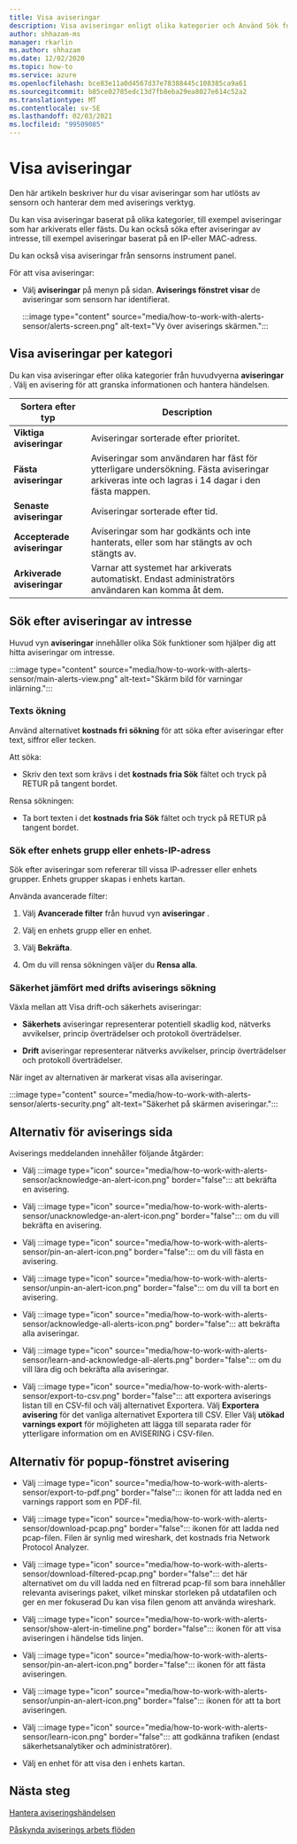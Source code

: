```yaml
---
title: Visa aviseringar
description: Visa aviseringar enligt olika kategorier och Använd Sök funktioner för att få hjälp att hitta aviseringar om intresse.
author: shhazam-ms
manager: rkarlin
ms.author: shhazam
ms.date: 12/02/2020
ms.topic: how-to
ms.service: azure
ms.openlocfilehash: bce83e11a0d4567d37e78388445c108385ca9a61
ms.sourcegitcommit: b85ce02785edc13d7fb8eba29ea8027e614c52a2
ms.translationtype: MT
ms.contentlocale: sv-SE
ms.lasthandoff: 02/03/2021
ms.locfileid: "99509085"
---
```

# <a name="view-alerts"></a>Visa aviseringar

Den här artikeln beskriver hur du visar aviseringar som har utlösts av sensorn och hanterar dem med aviserings verktyg.

Du kan visa aviseringar baserat på olika kategorier, till exempel aviseringar som har arkiverats eller fästs. Du kan också söka efter aviseringar av intresse, till exempel aviseringar baserat på en IP-eller MAC-adress.  

Du kan också visa aviseringar från sensorns instrument panel.

För att visa aviseringar:

- Välj **aviseringar** på menyn på sidan. **Aviserings fönstret visar** de aviseringar som sensorn har identifierat.

  :::image type="content" source="media/how-to-work-with-alerts-sensor/alerts-screen.png" alt-text="Vy över aviserings skärmen.":::

## <a name="view-alerts-by-category"></a>Visa aviseringar per kategori

Du kan visa aviseringar efter olika kategorier från huvudvyerna **aviseringar** . Välj en avisering för att granska informationen och hantera händelsen.

| Sortera efter typ | Description |
|--|--|
| **Viktiga aviseringar** | Aviseringar sorterade efter prioritet. |
| **Fästa aviseringar** | Aviseringar som användaren har fäst för ytterligare undersökning. Fästa aviseringar arkiveras inte och lagras i 14 dagar i den fästa mappen. |
| **Senaste aviseringar** | Aviseringar sorterade efter tid. |
| **Accepterade aviseringar** | Aviseringar som har godkänts och inte hanterats, eller som har stängts av och stängts av. |
| **Arkiverade aviseringar** | Varnar att systemet har arkiverats automatiskt. Endast administratörs användaren kan komma åt dem. |

## <a name="search-for-alerts-of-interest"></a>Sök efter aviseringar av intresse

Huvud vyn **aviseringar** innehåller olika Sök funktioner som hjälper dig att hitta aviseringar om intresse.

:::image type="content" source="media/how-to-work-with-alerts-sensor/main-alerts-view.png" alt-text="Skärm bild för varningar inlärning.":::

### <a name="text-search"></a>Texts ökning 

Använd alternativet **kostnads fri sökning** för att söka efter aviseringar efter text, siffror eller tecken.

Att söka:

- Skriv den text som krävs i det **kostnads fria Sök** fältet och tryck på RETUR på tangent bordet.

Rensa sökningen:

- Ta bort texten i det **kostnads fria Sök** fältet och tryck på RETUR på tangent bordet.

### <a name="device-group-or-device-ip-address-search"></a>Sök efter enhets grupp eller enhets-IP-adress

Sök efter aviseringar som refererar till vissa IP-adresser eller enhets grupper. Enhets grupper skapas i enhets kartan.

Använda avancerade filter:

1. Välj **Avancerade filter** från huvud vyn **aviseringar** .

2. Välj en enhets grupp eller en enhet.

3. Välj **Bekräfta**.

4. Om du vill rensa sökningen väljer du **Rensa alla**.

### <a name="security-versus-operational-alert-search"></a>Säkerhet jämfört med drifts aviserings sökning

Växla mellan att Visa drift-och säkerhets aviseringar:

- **Säkerhets** aviseringar representerar potentiell skadlig kod, nätverks avvikelser, princip överträdelser och protokoll överträdelser.

- **Drift** aviseringar representerar nätverks avvikelser, princip överträdelser och protokoll överträdelser.

När inget av alternativen är markerat visas alla aviseringar.

:::image type="content" source="media/how-to-work-with-alerts-sensor/alerts-security.png" alt-text="Säkerhet på skärmen aviseringar.":::

## <a name="alert-page-options"></a>Alternativ för aviserings sida

Aviserings meddelanden innehåller följande åtgärder:

- Välj :::image type="icon" source="media/how-to-work-with-alerts-sensor/acknowledge-an-alert-icon.png" border="false"::: att bekräfta en avisering.

- Välj :::image type="icon" source="media/how-to-work-with-alerts-sensor/unacknowledge-an-alert-icon.png" border="false"::: om du vill bekräfta en avisering.

- Välj :::image type="icon" source="media/how-to-work-with-alerts-sensor/pin-an-alert-icon.png" border="false"::: om du vill fästa en avisering.

- Välj :::image type="icon" source="media/how-to-work-with-alerts-sensor/unpin-an-alert-icon.png" border="false"::: om du vill ta bort en avisering.

- Välj :::image type="icon" source="media/how-to-work-with-alerts-sensor/acknowledge-all-alerts-icon.png" border="false"::: att bekräfta alla aviseringar.

- Välj :::image type="icon" source="media/how-to-work-with-alerts-sensor/learn-and-acknowledge-all-alerts.png" border="false"::: om du vill lära dig och bekräfta alla aviseringar.

- Välj :::image type="icon" source="media/how-to-work-with-alerts-sensor/export-to-csv.png" border="false"::: att exportera aviserings listan till en CSV-fil och välj alternativet Exportera. Välj **Exportera avisering** för det vanliga alternativet Exportera till CSV. Eller Välj **utökad varnings export** för möjligheten att lägga till separata rader för ytterligare information om en AVISERING i CSV-filen.

## <a name="alert-pop-up-window-options"></a>Alternativ för popup-fönstret avisering

- Välj :::image type="icon" source="media/how-to-work-with-alerts-sensor/export-to-pdf.png" border="false"::: ikonen för att ladda ned en varnings rapport som en PDF-fil.

- Välj :::image type="icon" source="media/how-to-work-with-alerts-sensor/download-pcap.png" border="false"::: ikonen för att ladda ned pcap-filen. Filen är synlig med wireshark, det kostnads fria Network Protocol Analyzer.

- Välj :::image type="icon" source="media/how-to-work-with-alerts-sensor/download-filtered-pcap.png" border="false"::: det här alternativet om du vill ladda ned en filtrerad pcap-fil som bara innehåller relevanta aviserings paket, vilket minskar storleken på utdatafilen och ger en mer fokuserad Du kan visa filen genom att använda wireshark.

- Välj :::image type="icon" source="media/how-to-work-with-alerts-sensor/show-alert-in-timeline.png" border="false"::: ikonen för att visa aviseringen i händelse tids linjen.

- Välj :::image type="icon" source="media/how-to-work-with-alerts-sensor/pin-an-alert-icon.png" border="false"::: ikonen för att fästa aviseringen.

- Välj :::image type="icon" source="media/how-to-work-with-alerts-sensor/unpin-an-alert-icon.png" border="false"::: ikonen för att ta bort aviseringen.

- Välj :::image type="icon" source="media/how-to-work-with-alerts-sensor/learn-icon.png" border="false"::: att godkänna trafiken (endast säkerhetsanalytiker och administratörer).

- Välj en enhet för att visa den i enhets kartan.

## <a name="next-steps"></a>Nästa steg

[Hantera aviseringshändelsen](how-to-manage-the-alert-event.md)

[Påskynda aviserings arbets flöden](how-to-accelerate-alert-incident-response.md)
